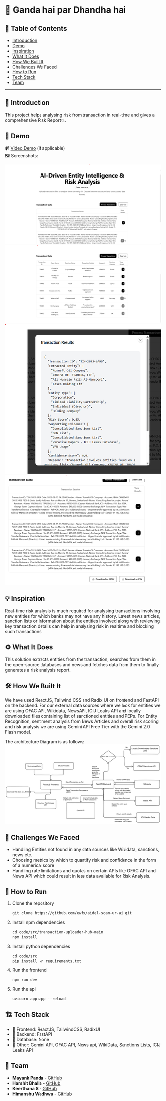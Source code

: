 # 🚀 Ganda hai par Dhandha hai

## 📌 Table of Contents
- [Introduction](#introduction)
- [Demo](#demo)
- [Inspiration](#inspiration)
- [What It Does](#what-it-does)
- [How We Built It](#how-we-built-it)
- [Challenges We Faced](#challenges-we-faced)
- [How to Run](#how-to-run)
- [Tech Stack](#tech-stack)
- [Team](#team)

---

## 🎯 Introduction
This project helps analysing risk from transaction in real-time and gives a comprehensive Risk Report💥.

## 🎥 Demo 
📹 [Video Demo](./artifacts/demo/demo-video.mp4) (if applicable)  
🖼️ Screenshots:

![Screenshot 1](./artifacts/demo/unstructured_data.png)
![Screenshot 2](./artifacts/demo/structured_data.png)
![Screenshot 3](./artifacts/demo/generated_data.png)
![Screenshot 4](./artifacts/demo/download_options.png)


## 💡 Inspiration
Real-time risk analysis is much required for analysing transactions involving new entities for which banks may not have any history. Latest news articles, sanction lists or information about the entities involved along with reviewing key transaction details can help in analysing risk in realtime and blocking such transactions.

## ⚙️ What It Does
This solution extracts entities from the transaction, searches from them in the open-source databases and news and fetches data from them to finally generates a risk analysis report.

## 🛠️ How We Built It
We have used ReactJS, Tailwind CSS and Radix UI on frontend and FastAPI on the backend. For our external data sources where we look for entities we are using OFAC API, Wikidata, NewsAPI, ICIJ Leaks API and locally downloaded files containing list of sanctioned entities and PEPs. For Entity Recognition, sentiment analysis from News Articles and overall risk scoring and risk analysis we are using Gemini API Free Tier with the Gemini 2.0 Flash model.

The architecture Diagram is as follows:
![Architecture](./artifacts/arch/architecture.png)

## 🚧 Challenges We Faced
- Handling Entities not found in any data sources like Wikidata, sanctions, news etc.
- Choosing metrics by which to quantify risk and confidence in the form of a numerical score
- Handling rate limitations and quotas on certain APIs like OFAC API and News API which could result in less data available for Risk Analysis.

## 🏃 How to Run
1. Clone the repository  
   ```
   git clone https://github.com/ewfx/aidel-scam-ur-ai.git
   ```
2. Install npm dependencies  
   ```
   cd code/src/transaction-uploader-hub-main
   npm install
   ```
3. Install python dependencies  
   ```
   cd code/src
   pip install -r requirements.txt
   ```
4. Run the frontend  
   ```
   npm run dev
   ```
5. Run the api
   ```
   uvicorn app:app --reload
   ```
## 🏗️ Tech Stack
- 🔹 Frontend: ReactJS, TailwindCSS, RadixUI
- 🔹 Backend:  FastAPI
- 🔹 Database: None
- 🔹 Other: Gemini API, OFAC API, News api, WikiData, Sanctions Lists, ICIJ Leaks API

## 👥 Team
- **Mayank Panda** - [GitHub](https://github.com/MayankPanda)
- **Harshit Bhalla** - [GitHub](https://github.com/aspirin01)
- **Keerthana S** - [GitHub](https://github.com/keerth02)
- **Himanshu Wadhwa** - [GitHub](https://github.com/ninjacode01)
